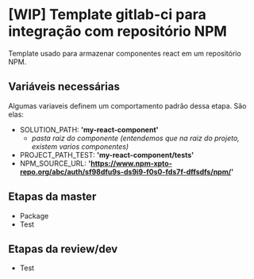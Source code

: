 # [WIP] Template gitlab-ci para integração com repositório NPM
Template usado para armazenar componentes react em um repositório NPM.

## Variáveis necessárias
Algumas variaveis definem um comportamento padrão dessa etapa. São elas:
- SOLUTION_PATH: **'my-react-component'**
  - _pasta raiz do componente (entendemos que na raiz do projeto, existem varios componentes)_
- PROJECT_PATH_TEST: **'my-react-component/tests'**
- NPM_SOURCE_URL: **'https://www.npm-xpto-repo.org/abc/auth/sf98dfu9s-ds9i9-f0s0-fds7f-dffsdfs/npm/'**

## Etapas da master
- Package
- Test

## Etapas da review/dev
- Test
